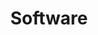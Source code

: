 ---
bg: "hiking.jpeg"
layout: page
title: "Software"
crawlertitle: "Why and how this blog was created"
permalink: /research/
summary: "Software Packages"
active: software
---